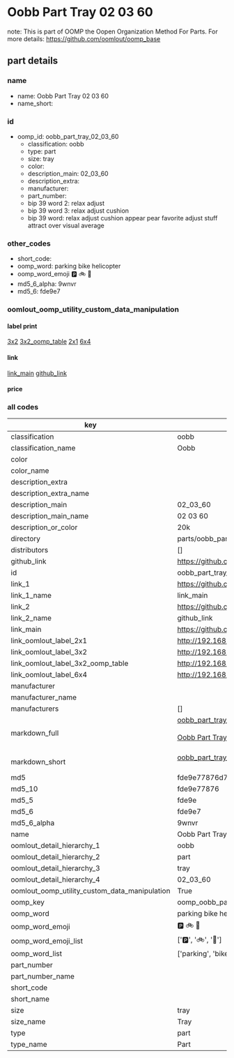 # Oobb Part Tray 02 03 60  

note: This is part of OOMP the Oopen Organization Method For Parts. For more details: https://github.com/oomlout/oomp_base

##  part details





### name
* name: Oobb Part Tray 02 03 60
* name_short: 
### id
* oomp_id: oobb_part_tray_02_03_60
  * classification: oobb
  * type: part
  * size: tray
  * color: 
  * description_main: 02_03_60
  * description_extra: 
  * manufacturer: 
  * part_number: 
  * bip 39 word 2: relax adjust
  * bip 39 word 3: relax adjust cushion
  * bip 39 word: relax adjust cushion appear pear favorite adjust stuff attract over visual average

### other_codes
* short_code: 
* oomp_word: parking bike helicopter
* oomp_word_emoji :parking: :bike: :helicopter:
* md5_6_alpha: 9wnvr
* md5_6: fde9e7






### oomlout_oomp_utility_custom_data_manipulation
#### label print
[3x2](http://192.168.1.245:1112/?label=oomp%209wnvr)
[3x2_oomp_table](http://192.168.1.107:1112/?label=oomp%209wnvr)
[2x1](http://192.168.1.242:1112/?label=oomp%209wnvr)
[6x4](http://192.168.1.55:1112/?label=oomp%209wnvr)    

#### link

[link_main](https://github.com/oomlout/oomlout_oomp_current_version_messy/tree/main/parts/oobb_part_tray_02_03_60) [github_link](https://github.com/oomlout/oomlout_oomp_part_src/tree/main/parts/oobb_part_tray_02_03_60)                             

#### price







### all codes 
| key | value |  
| --- | --- |  
| classification | oobb |  
| classification_name | Oobb |  
| color |  |  
| color_name |  |  
| description_extra |  |  
| description_extra_name |  |  
| description_main | 02_03_60 |  
| description_main_name | 02 03 60 |  
| description_or_color | 20k |  
| directory | parts/oobb_part_tray_02_03_60 |  
| distributors | [] |  
| github_link | https://github.com/oomlout/oomlout_oomp_part_src/tree/main/parts/oobb_part_tray_02_03_60 |  
| id | oobb_part_tray_02_03_60 |  
| link_1 | https://github.com/oomlout/oomlout_oomp_current_version_messy/tree/main/parts/oobb_part_tray_02_03_60 |  
| link_1_name | link_main |  
| link_2 | https://github.com/oomlout/oomlout_oomp_part_src/tree/main/parts/oobb_part_tray_02_03_60 |  
| link_2_name | github_link |  
| link_main | https://github.com/oomlout/oomlout_oomp_current_version_messy/tree/main/parts/oobb_part_tray_02_03_60 |  
| link_oomlout_label_2x1 | http://192.168.1.242:1112/?label=oomp%209wnvr |  
| link_oomlout_label_3x2 | http://192.168.1.245:1112/?label=oomp%209wnvr |  
| link_oomlout_label_3x2_oomp_table | http://192.168.1.107:1112/?label=oomp%209wnvr |  
| link_oomlout_label_6x4 | http://192.168.1.55:1112/?label=oomp%209wnvr |  
| manufacturer |  |  
| manufacturer_name |  |  
| manufacturers | [] |  
| markdown_full | [oobb_part_tray_02_03_60](https://github.com/oomlout/oomlout_oomp_current_version_messy/tree/main/parts/oobb_part_tray_02_03_60)<br>[](https://github.com/oomlout/oomlout_oomp_current_version_messy/tree/main/parts/oobb_part_tray_02_03_60)<br>[Oobb Part Tray 02 03 60](https://github.com/oomlout/oomlout_oomp_current_version_messy/tree/main/parts/oobb_part_tray_02_03_60)<br><br> |  
| markdown_short | [oobb_part_tray_02_03_60](https://github.com/oomlout/oomlout_oomp_current_version_messy/tree/main/parts/oobb_part_tray_02_03_60)<br><br> |  
| md5 | fde9e77876d78071505100a86cc0e5a8 |  
| md5_10 | fde9e77876 |  
| md5_5 | fde9e |  
| md5_6 | fde9e7 |  
| md5_6_alpha | 9wnvr |  
| name | Oobb Part Tray 02 03 60 |  
| oomlout_detail_hierarchy_1 | oobb |  
| oomlout_detail_hierarchy_2 | part |  
| oomlout_detail_hierarchy_3 | tray |  
| oomlout_detail_hierarchy_4 | 02_03_60 |  
| oomlout_oomp_utility_custom_data_manipulation | True |  
| oomp_key | oomp_oobb_part_tray_02_03_60 |  
| oomp_word | parking bike helicopter |  
| oomp_word_emoji | :parking: :bike: :helicopter: |  
| oomp_word_emoji_list | [':parking:', ':bike:', ':helicopter:'] |  
| oomp_word_list | ['parking', 'bike', 'helicopter'] |  
| part_number |  |  
| part_number_name |  |  
| short_code |  |  
| short_name |  |  
| size | tray |  
| size_name | Tray |  
| type | part |  
| type_name | Part |  
